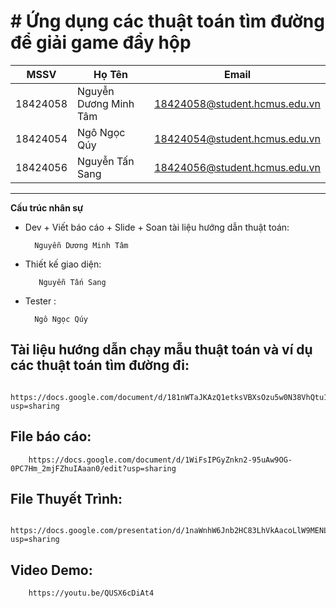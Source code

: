 # # Ứng dụng các thuật toán tìm đường để giải game đẩy hộp
|  MSSV|Họ Tên  |Email|
|--|--|--|
|18424058| Nguyễn Dương Minh Tâm |18424058@student.hcmus.edu.vn|
|18424054| Ngô Ngọc Qúy |18424054@student.hcmus.edu.vn|
|18424056| Nguyễn Tấn Sang|18424056@student.hcmus.edu.vn|

----------------------
 **Cấu trúc nhân sự**

+ Dev + Viết báo cáo + Slide + Soan tài liệu hướng dẫn thuật toán:

		Nguyễn Dương Minh Tâm

+ Thiết kế giao diện:

		 Nguyễn Tấn Sang

+ Tester :

		Ngô Ngọc Qúy


		
## Tài liệu hướng dẫn chạy mẫu thuật toán và ví dụ các thuật toán tìm đường đi:
		https://docs.google.com/document/d/181nWTaJKAzQ1etksVBXsOzu5w0N38VhQtu1VO39eIUE/edit?usp=sharing
	
## File báo cáo:
		https://docs.google.com/document/d/1WiFsIPGyZnkn2-95uAw9OG-0PC7Hm_2mjFZhuIAaan0/edit?usp=sharing

## File Thuyết Trình:
		https://docs.google.com/presentation/d/1naWnhW6Jnb2HC83LhVkAacoLlW9MENLN6K39CvS8yuc/edit?usp=sharing
## Video Demo:
		https://youtu.be/QUSX6cDiAt4
